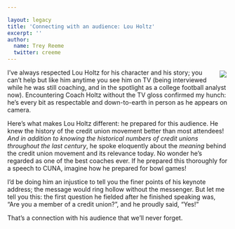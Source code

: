```yaml
---

layout: legacy
title: 'Connecting with an audience: Lou Holtz'
excerpt: ''
author:
  name: Trey Reeme
  twitter: creeme
---
```


<p><a href="http://www.flickr.com/photos/trabian"><img src="http://static.flickr.com/62/167206026_5818cdfd4d_m.jpg" style="float:right; margin: 4px;"></a>I&#8217;ve always respected Lou Holtz for his character and his story; you can&#8217;t help but like him anytime you see him on TV (being interviewed while he was still coaching, and in the spotlight as a college football analyst now).  Encountering Coach Holtz without the TV gloss confirmed my hunch: he&#8217;s every bit as respectable and down-to-earth in person as he appears on camera.</p>


<p>Here&#8217;s what makes Lou Holtz different: he prepared for this audience.  He knew the history of the credit union movement better than most attendees!  <em>And in addition to knowing the historical numbers of credit unions throughout the last century</em>, he spoke eloquently about the <em>meaning</em> behind the credit union movement and its relevance today.  No wonder he&#8217;s regarded as one of the best coaches ever.  If he prepared this thoroughly for a speech to <span class="caps">CUNA</span>, imagine how he prepared for bowl games!</p>


<p>I&#8217;d be doing him an injustice to tell you the finer points of his keynote address; the message would ring hollow without the messenger.  But let me tell you this: the first question he fielded after he finished speaking was, &#8220;Are you a member of a credit union?&#8221;, and he proudly said, &#8220;Yes!&#8221;</p>


<p>That&#8217;s a connection with his audience that we&#8217;ll never forget.</p>